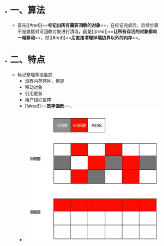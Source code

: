 - # 一、算法
	- 首先[[#red]]==**标记出所有需要回收的对象**==，在标记完成后，后续步骤不是直接对可回收对象进行清理，而是[[#red]]==**让所有存活的对象都向一端移动**==，然[[#red]]==**后直接清理掉端边界以外的内存**==。
- # 二、特点
	- 标记整理算法虽然
		- 没有内存碎片，但是
		- 移动对象
		- 引用更新
		- 用户线程暂停
		- [[#red]]==**效率偏低**==。
		- ![image.png](../assets/image_1689571337064_0.png)